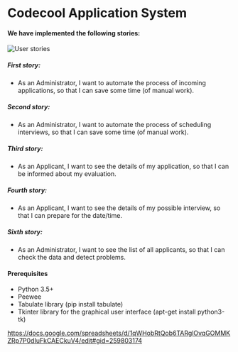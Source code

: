 # Codecool Application System
#### We have implemented the following stories:
![User stories](http://i.imgur.com/MPOGuSC.png)
##### First story:
* As an Administrator, I want to automate the process of incoming applications, so that I can save some time (of manual work).

##### Second story:
* As an Administrator, I want to automate the process of scheduling interviews, so that I can save some time (of manual work).

##### Third story:
* As an Applicant, I want to see the details of my application, so that I can be informed about my evaluation.

##### Fourth story:
* As an Applicant, I want to see the details of my possible interview, so that I can prepare for the date/time.

##### Sixth story:
* As an Administrator, I want to see the list of all applicants, so that I can check the data and detect problems.

#### Prerequisites
* Python 3.5+
* Peewee
* Tabulate library (pip install tabulate)
* Tkinter library for the graphical user interface (apt-get install python3-tk)

https://docs.google.com/spreadsheets/d/1qWHobRtQob6TARglOvqGOMMKZRp7P0dIuFkCAECkuV4/edit#gid=259803174
